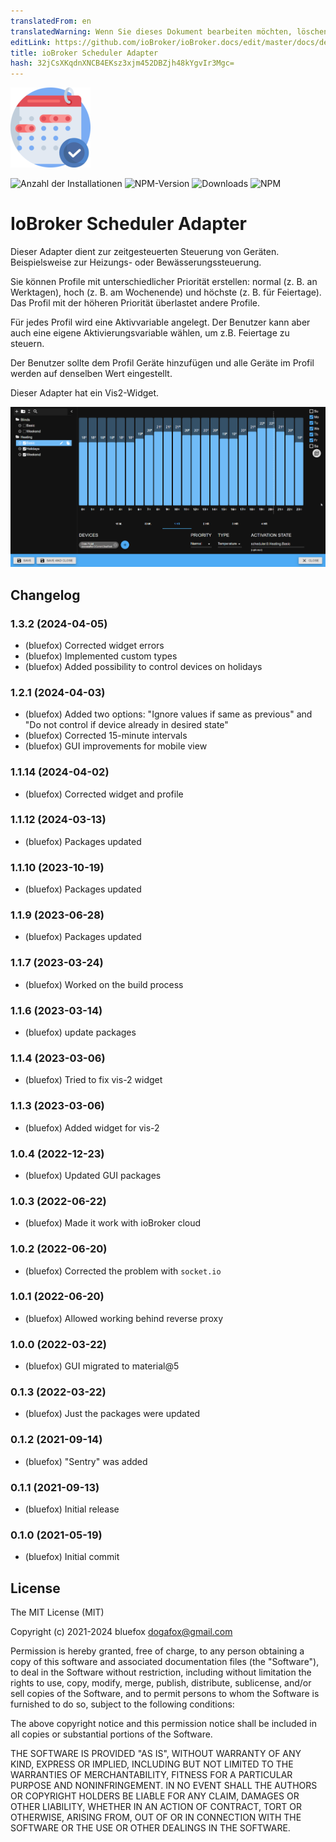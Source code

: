 ```yaml
---
translatedFrom: en
translatedWarning: Wenn Sie dieses Dokument bearbeiten möchten, löschen Sie bitte das Feld "translationsFrom". Andernfalls wird dieses Dokument automatisch erneut übersetzt
editLink: https://github.com/ioBroker/ioBroker.docs/edit/master/docs/de/adapterref/iobroker.scheduler/README.md
title: ioBroker Scheduler Adapter
hash: 32jCsXKqdnXNCB4EKsz3xjm452DBZjh48kYgvIr3Mgc=
---
```

![Logo](../../../en/adapterref/iobroker.scheduler/admin/scheduler.png)

![Anzahl der Installationen](http://iobroker.live/badges/scheduler-stable.svg)
![NPM-Version](http://img.shields.io/npm/v/iobroker.scheduler.svg)
![Downloads](https://img.shields.io/npm/dm/iobroker.scheduler.svg)
![NPM](https://nodei.co/npm/iobroker.scheduler.png?downloads=true)

# IoBroker Scheduler Adapter
Dieser Adapter dient zur zeitgesteuerten Steuerung von Geräten. Beispielsweise zur Heizungs- oder Bewässerungssteuerung.

Sie können Profile mit unterschiedlicher Priorität erstellen: normal (z. B. an Werktagen), hoch (z. B. am Wochenende) und höchste (z. B. für Feiertage).
Das Profil mit der höheren Priorität überlastet andere Profile.

Für jedes Profil wird eine Aktivvariable angelegt.
Der Benutzer kann aber auch eine eigene Aktivierungsvariable wählen, um z.B. Feiertage zu steuern.

Der Benutzer sollte dem Profil Geräte hinzufügen und alle Geräte im Profil werden auf denselben Wert eingestellt.

Dieser Adapter hat ein Vis2-Widget.

![Bildschirmfoto](../../../en/adapterref/iobroker.scheduler/img/scheduler.png)

<!-- Platzhalter für die nächste Version (am Anfang der Zeile):

### **IN ARBEIT** -->

## Changelog
### 1.3.2 (2024-04-05)
* (bluefox) Corrected widget errors
* (bluefox) Implemented custom types
* (bluefox) Added possibility to control devices on holidays

### 1.2.1 (2024-04-03)
* (bluefox) Added two options: "Ignore values if same as previous" and "Do not control if device already in desired state"
* (bluefox) Corrected 15-minute intervals
* (bluefox) GUI improvements for mobile view

### 1.1.14 (2024-04-02)
* (bluefox) Corrected widget and profile

### 1.1.12 (2024-03-13)
* (bluefox) Packages updated

### 1.1.10 (2023-10-19)
* (bluefox) Packages updated

### 1.1.9 (2023-06-28)
* (bluefox) Packages updated

### 1.1.7 (2023-03-24)
* (bluefox) Worked on the build process

### 1.1.6 (2023-03-14)
* (bluefox) update packages

### 1.1.4 (2023-03-06)
* (bluefox) Tried to fix vis-2 widget

### 1.1.3 (2023-03-06)
* (bluefox) Added widget for vis-2

### 1.0.4 (2022-12-23)
* (bluefox) Updated GUI packages

### 1.0.3 (2022-06-22)
* (bluefox) Made it work with ioBroker cloud

### 1.0.2 (2022-06-20)
* (bluefox) Corrected the problem with `socket.io`

### 1.0.1 (2022-06-20)
* (bluefox) Allowed working behind reverse proxy

### 1.0.0 (2022-03-22)
* (bluefox) GUI migrated to material@5

### 0.1.3 (2022-03-22)
* (bluefox) Just the packages were updated

### 0.1.2 (2021-09-14)
* (bluefox) "Sentry" was added

### 0.1.1 (2021-09-13)
* (bluefox) Initial release

### 0.1.0 (2021-05-19)
* (bluefox) Initial commit

## License
The MIT License (MIT)

Copyright (c) 2021-2024 bluefox <dogafox@gmail.com>

Permission is hereby granted, free of charge, to any person obtaining a copy
of this software and associated documentation files (the "Software"), to deal
in the Software without restriction, including without limitation the rights
to use, copy, modify, merge, publish, distribute, sublicense, and/or sell
copies of the Software, and to permit persons to whom the Software is
furnished to do so, subject to the following conditions:

The above copyright notice and this permission notice shall be included in all
copies or substantial portions of the Software.

THE SOFTWARE IS PROVIDED "AS IS", WITHOUT WARRANTY OF ANY KIND, EXPRESS OR
IMPLIED, INCLUDING BUT NOT LIMITED TO THE WARRANTIES OF MERCHANTABILITY,
FITNESS FOR A PARTICULAR PURPOSE AND NONINFRINGEMENT. IN NO EVENT SHALL THE
AUTHORS OR COPYRIGHT HOLDERS BE LIABLE FOR ANY CLAIM, DAMAGES OR OTHER
LIABILITY, WHETHER IN AN ACTION OF CONTRACT, TORT OR OTHERWISE, ARISING FROM,
OUT OF OR IN CONNECTION WITH THE SOFTWARE OR THE USE OR OTHER DEALINGS IN THE
SOFTWARE.